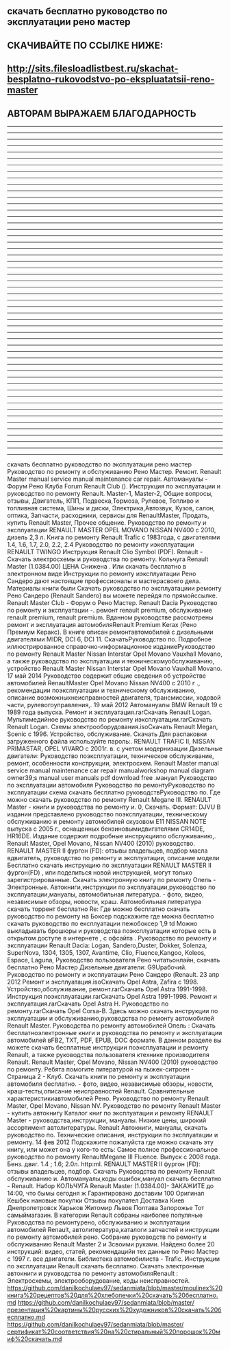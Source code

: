 скачать бесплатно руководство по эксплуатации рено мастер
--------------------------------------------------
СКАЧИВАЙТЕ ПО ССЫЛКЕ НИЖЕ:
--------------------------------------------------
http://sits.filesloadlistbest.ru/skachat-besplatno-rukovodstvo-po-ekspluatatsii-reno-master
--------------------------------------------------
АВТОРАМ ВЫРАЖАЕМ БЛАГОДАРНОСТЬ
--------------------------------------------------
--------------------------------------------------
--------------------------------------------------
--------------------------------------------------
--------------------------------------------------
--------------------------------------------------
--------------------------------------------------
--------------------------------------------------
--------------------------------------------------
--------------------------------------------------
--------------------------------------------------
--------------------------------------------------
--------------------------------------------------
--------------------------------------------------
--------------------------------------------------
--------------------------------------------------
--------------------------------------------------
--------------------------------------------------
--------------------------------------------------
--------------------------------------------------
--------------------------------------------------
--------------------------------------------------
--------------------------------------------------
--------------------------------------------------
--------------------------------------------------
--------------------------------------------------
--------------------------------------------------
--------------------------------------------------
--------------------------------------------------
--------------------------------------------------
--------------------------------------------------
--------------------------------------------------
--------------------------------------------------
--------------------------------------------------
--------------------------------------------------
--------------------------------------------------
--------------------------------------------------
--------------------------------------------------
--------------------------------------------------
--------------------------------------------------
--------------------------------------------------
--------------------------------------------------
--------------------------------------------------
--------------------------------------------------
--------------------------------------------------
--------------------------------------------------
--------------------------------------------------
--------------------------------------------------
--------------------------------------------------
--------------------------------------------------
--------------------------------------------------
--------------------------------------------------
--------------------------------------------------
скачать бесплатно руководство по эксплуатации рено мастер Руководство по ремонту и обслуживанию Рено Мастер. Ремонт. Renault Master manual service manual maintenance car repair. Автомануалы - Форум Рено Клуба  Forum Renault Club (). Инструкция по эксплуатации и руководство по ремонту Renault. Master-1, Master-2, Общие вопросы, отзывы, Двигатель, КПП, Подвеска,Тормоза, Рулевое, Топливо и топливная система, Шины и диски, Электрика,Автозвук, Кузов, салон, оптика, Запчасти, расходники, сервисы для RenaultMaster, Продать, купить Renault Master, Прочее общение. Руководство по ремонту и эксплуатации RENAULT MASTER  OPEL MOVANO NISSAN NV400 с 2010, дизель 2,3 л. Книга по ремонту Renault Trafic с 1983года, с двигателями 1.4, 1.6, 1.7, 2.0, 2.2, 2.4  Руководство по ремонту иэксплуатации RENAULT TWINGO  Инструкция Renault Clio Symbol (PDF). Renault - Скачать электросхемы и руководства по ремонту. Кольчуга Renault Master (1.0384.00)  ЦЕНА Снижена  . Или скачать бесплатно в электронном виде  Инструкции по ремонту иэксплуатации Рено Сандеро дают настоящие профессионалы и мастерасвоего дела. Материалы книги были  Скачать руководство по эксплуатациии ремонту Рено Сандеро (Renault Sandero) вы можете перейдя по прямойссылке. Renault Master Club - Форум о Рено Мастер. Renault  Dacia Руководство по ремонту и эксплуатации -. ремонт renault premium, обслуживание renault premium, renault premium. Вданном руководстве рассмотрены ремонт и эксплуатация автомобиляRenault Premium  Kerax (Рено Премиум  Керакс). В книге описан ремонтавтомобилей с дизельными двигателями MIDR, DCI 6, DCI 11. СкачатьРуководство по. Подробное иллюстрированное справочно-информационное изданиеРуководство по ремонту Renault Master  Nissan Interstar  Opel Movano Vauxhall Movano, а также руководство по эксплуатации и техническомуобслуживанию, устройство Renault Master  Nissan Interstar  Opel Movano Vauxhall Movano.
17 май 2014  Руководство содержит общие сведения об устройстве автомобилей RenaultMaster  Opel Movano  Nissan NV400 c 2010 г ., рекомендации поэксплуатации и техническому обслуживанию, описание возможныхнеисправностей двигателя, трансмиссии, ходовой части, рулевогоуправления,. 19 май 2012  Автомануалы BMW Renault 19 с 1989 года выпуска. Ремонт и эксплуатация.rarСкачать Renault Logan. Mультимедийное руководство по ремонту иэксплуатации.rarСкачать Renault Logan. Схемы электрооборудования.isoСкачать Renault Megan, Scenic с 1996. Устройство, обслуживание. Скачать Для распаковки загруженного файла используйте пароль:. RENAULT TRAFIC II, NISSAN PRIMASTAR, OPEL VIVARO с 2001г. в. с учетом модернизации  Дизельные двигатели: Руководство поэксплуатации, техническое обслуживание, ремонт, особенности конструкции, электросхем. Renault Master manual service manual maintenance car repair manualworkshop manual diagram owner39;s manual user manuals pdf download free .мануал Руководство по эксплуатации автомобиля Руководство по ремонтуРуководство по эксплуатации схема скачать бесплатно руководствРуководство по. Где можно скачать руководство по ремонту Renault Megane III. RENAULT Master - книги и руководства по ремонту и. 0, Скачать. Формат: DJVU В издании представлено руководство поэксплуатации, техническому обслуживанию и ремонту автомобилей скузовом Е11 NISSAN NOTE выпуска с 2005 г., оснащенных бензиновымидвигателями CR14DE, HR16DE. Издание содержит подробные инструкциипо обслуживанию,. Renault Master, Opel Movano, Nissan NV400 (2010) руководство. RENAULT MASTER II фургон (FD): отзывы владельцев, подбор масла вдвигатель, руководство по ремонту и эксплуатации, описание модели Бесплатно скачать инструкцию по эксплуатации RENAULT MASTER II фургон(FD) , или поделиться новой инструкцией, могут только зарегистрированные. Скачать электронную книгу по ремонту Опель - Электронные. Автокниги,инструкции по эксплуатации,руководство по эксплуатации,мануалы, автомобильная литература. - фото, видео, независимые обзоры, новости, краш. Автомобильная литература скачать торрент бесплатно
Re: Где можно бесплатно скачать руководство по ремонту на Боксер подскажите где можна бесплатно скачать руководство по експлуатации пежобоксер 1,9 td  Можно выкладывать брошюры и руководства поэксплуатации которые есть в открытом доступе в интернете , с офсайта . Руководство по ремонту и эксплуатации Renault  Dacia: Logan, Sandero,Duster, Dokker, Solenza, SuperNova, 1304, 1305, 1307, Avantime, Clio, Fluence,Kangoo, Koleos, Espace, Laguna,  Руководство пользователя Рено читатьонлайн, скачать бесплатно  Рено Мастер Дизельные двигатели: G9Uрабочий. Руководство по ремонту и эксплуатации Рено Сандеро (Renault. 23 апр 2012  Ремонт и эксплуатация.isoСкачать Opel Astra, Zafira с 1998. Устройство,обслуживание, ремонт.rarСкачать Opel Astra 1991-1998. Инструкция поэксплуатации.rarСкачать Opel Astra 1991-1998. Ремонт и эксплуатация.rarСкачать Opel Astra H. Руководство по ремонту.rarСкачать Opel Corsa-B. Здесь можно скачать инструкции по эксплуатации и обслуживанию,руководства по ремонту автомобилей Renault Master. Руководства по ремонту автомобилей Опель : Скачать бесплатноэлектронные книги и руководства по ремонту и эксплуатации автомобилей вFB2, TXT, PDF, EPUB, DOC формате. В данном разделе вы можете скачать бесплатные инструкции поэксплуатации и ремонту Renault, а также руководства пользователя ктехнике производителя Renault. Renault Master, Opel Movano, Nissan NV400 (2010) руководство по ремонту. Ребята помогите литературой на пыжек-cитроен - Страница 2 - Клуб. Скачать книги по ремонту и эксплуатации автомобиля бесплатно. - фото, видео, независимые обзоры, новости, краш-тесты,описание неисправностей Renault. Сравнительные характеристикиавтомобилей Рено. Руководство по ремонту Renault Master, Opel Movano, Nissan NV. Руководство по ремонту Renault Master - купить автокнигу
Каталог книг по эксплуатации и ремонту RENAULT Master - руководства,инструкции, мануалы. Низкие цены, широкий ассортимент автолитературы. Renault  Автокниги, мануалы, скачать руководство по. Технические описания, инструкции по эксплуатации и ремонту. 14 фев 2012  Подскажите пожалуйста где можно скачать эту книгу, или может она у кого-то есть: Самое полное профессиональное руководство по ремонту RenaultMegane III  Fluence. Выпуск с 2008 года. Бенз. двиг. 1.4 ; 1.6; 2.0л. http:ml. RENAULT MASTER II фургон (FD): отзывы владельцев, подбор. Скачать Руководства по ремонту Renault обслуживанию и. Автомануалы,коды ошибок,мануал скачать бесплатно - Renault. Набор КОЛЬЧУГА Renault Master (1.0384.00)- ЗАКАЖИТЕ до 14:00, что бымы сегодня ж Гарантировано доставим  100 Оригинал  Кешбек нановые покупки  Отзывы покупател Доставка Киев  Днепропетровск Харьков  Житомир  Львов  Полтава  Запорожье  Тот самыймагазин. В категории Renault собраны наиболее популяные Руководства по ремонтурено, обслуживанию и эксплуатации автомобилей Renault, автолитература,каталоги запчастей и инструкции по ремонту автомобилей рено. Собрание руководств по ремонту и обслуживанию Renault Master 2 и 3своими руками. Найдено более 20 инструкций: видео, статей, рекомендацийи тех данные по Рено Мастер с 1997 г. все двигатели. Библиотека автомобилиста - Trafic. Инструкции по эксплуатации Renault скачать бесплатно. Скачать электронные автокниги и руководства по ремонту автомобиляRenault : Электросхемы, электрооборудование, коды неисправностей.
https://github.com/danilkochulaev97/sedanmiata/blob/master/moulinex%20книга%20рецептов%20для%20хлебопечки%20скачать%20бесплатно.md
https://github.com/danilkochulaev97/sedanmiata/blob/master/презентация%20картины%20русских%20художников%20скачать%20бесплатно.md
https://github.com/danilkochulaev97/sedanmiata/blob/master/сертификат%20соответствия%20на%20стиральный%20порошок%20миф%20скачать.md